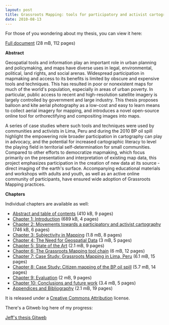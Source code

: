 ```yaml
---
layout: post
title: Grassroots Mapping: tools for participatory and activist cartography
date: 2010-08-13
---
```


<style>.post { width:600px; }</style>

For those of you wondering about my thesis, you can view it here:

[Full document](http://unterbahn.com/thesis-web/thesis.pdf) (28 mB, 112 pages)

**Abstract**

Geospatial tools and information play an important role in urban planning and policymaking, and maps have diverse uses in legal, environmental, political, land rights, and social arenas. Widespread participation in mapmaking and access to its benefits is limited by obscure and expensive tools and techniques. This has resulted in poor or nonexistent maps for much of the world's population, especially in areas of urban poverty. In particular, public access to recent and high-resolution satellite imagery is largely controlled by government and large industry. This thesis proposes balloon and kite aerial photography as a low-cost and easy to learn means to collect aerial imagery for mapping, and introduces a novel open-source online tool for orthorectifying and compositing images into maps.

A series of case studies where such tools and techniques were used by communities and activists in Lima, Peru and during the 2010 BP oil spill highlight the empowering role broader participation in cartography can play in advocacy, and the potential for increased cartographic literacy to level the playing field in territorial self-determination for small communities. Compared to other efforts to democratize mapmaking, which focus primarily on the presentation and interpretation of existing map data, this project emphasizes participation in the creation of new data at its source - direct imaging of the earth's surface. Accompanying educational materials and workshops with adults and youth, as well as an active online community of participants, have ensured wide adoption of Grassroots Mapping practices.

**Chapters**

Individual chapters are available as well:

*   [Abstract and table of contents](http://unterbahn.com/thesis-web/chapters/grassroots-mapping-abstract-toc.pdf) (410 kB, 9 pages)
*   [Chapter 1: Introduction](http://unterbahn.com/thesis-web/chapters/grassroots-mapping-ch1-introduction.pdf) (689 kB, 4 pages)
*   [Chapter 2: Movements towards a participatory and activist cartography](http://unterbahn.com/thesis-web/chapters/grassroots-mapping-ch2-activist.pdf) (746 kB, 6 pages)
*   [Chapter 3: Subjectivity in Mapping](http://unterbahn.com/thesis-web/chapters/grassroots-mapping-ch3-subjectivity.pdf) (1.8 mB, 8 pages)
*   [Chapter 4: The Need for Geospatial Data](http://unterbahn.com/thesis-web/chapters/grassroots-mapping-ch4-need.pdf) (3 mB, 5 pages)
*   [Chapter 5: State of the Art](http://unterbahn.com/thesis-web/chapters/grassroots-mapping-ch5-state.pdf) (2.1 mB, 9 pages)
*   [Chapter 6: The Grassroots Mapping tool chain](http://unterbahn.com/thesis-web/chapters/grassroots-mapping-ch6-tools.pdf) (6 mB, 12 pages)
*   [Chapter 7: Case Study: Grassroots Mapping in Lima, Peru](http://unterbahn.com/thesis-web/chapters/grassroots-mapping-ch7-peru.pdf) (6.1 mB, 15 pages)
*   [Chapter 8: Case Study: Citizen mapping of the BP oil spill](http://unterbahn.com/thesis-web/chapters/grassroots-mapping-ch8-gulf.pdf) (5.7 mB, 14 pages)
*   [Chapter 9: Evaluation](http://unterbahn.com/thesis-web/chapters/grassroots-mapping-ch9-evaluation.pdf) (2 mB, 9 pages)
*   [Chapter 10: Conclusions and future work](http://unterbahn.com/thesis-web/chapters/grassroots-mapping-ch10-conclusion.pdf) (3.4 mB, 5 pages)
*   [Appendices and Bibliography](http://unterbahn.com/thesis-web/chapters/grassroots-mapping-appendix-bibliography.pdf) (2.1 mB, 19 pages)

It is released under a [Creative Commons Attribution](http://creativecommons.org/licenses/by/3.0/) license.

There's a Gitweb log here of my progress:

[Jeff's thesis Gitweb](http://unterbahn.com/cgi-bin/gitweb.cgi)